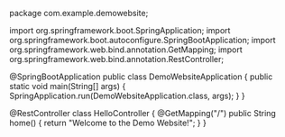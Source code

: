 package com.example.demowebsite;

import org.springframework.boot.SpringApplication;
import org.springframework.boot.autoconfigure.SpringBootApplication;
import org.springframework.web.bind.annotation.GetMapping;
import org.springframework.web.bind.annotation.RestController;

@SpringBootApplication
public class DemoWebsiteApplication {
    public static void main(String[] args) {
        SpringApplication.run(DemoWebsiteApplication.class, args);
    }
}

@RestController
class HelloController {
    @GetMapping("/")
    public String home() {
        return "Welcome to the Demo Website!";
    }
}
